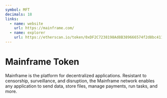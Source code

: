 ```yaml
---
symbol: MFT
decimals: 18
links:
  - name: website
    url: https://mainframe.com/
  - name: explorer
    url: https://etherscan.io/token/0xDF2C7238198Ad8B389666574f2d8bc411A4b7428
---
```


# Mainframe Token

Mainframe is the platform for decentralized applications. Resistant to censorship, surveillance, and disruption, the Mainframe network enables any application to send data, store files, manage payments, run tasks, and more.
